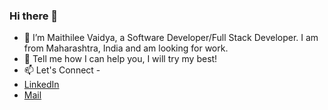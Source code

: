### Hi there 👋
- 🔭 I’m Maithilee Vaidya, a Software Developer/Full Stack Developer. I am from Maharashtra, India and am looking for work. 
- 👯 Tell me how I can help you, I will try my best!  
- 📫 Let's Connect - 
-   [LinkedIn](www.linkedin.com/in/maithilee-vaidya)
-   [Mail](maithileev@gmail.com)
<!--
**maithileev/maithileev** is a ✨ _special_ ✨ repository because its `README.md` (this file) appears on your GitHub profile.

Here are some ideas to get you started:


- 🌱 I’m currently learning ...
-  I’m looking to collaborate on ...
- 🤔 I’m looking for help with ...
- 💬 Ask me about ...
- 📫 How to reach me: ...
- 😄 Pronouns: ...
- ⚡ Fun fact: ...
-->

